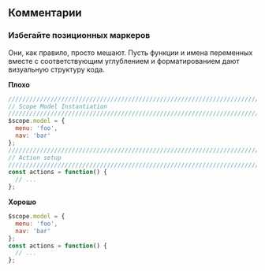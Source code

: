 ## Комментарии

### Избегайте позиционных маркеров

Они, как правило, просто мешают. Пусть функции и имена переменных вместе с соответствующим углублением и форматированием дают визуальную структуру кода.

**Плохо**

```javascript
////////////////////////////////////////////////////////////////////////////////
// Scope Model Instantiation
////////////////////////////////////////////////////////////////////////////////
$scope.model = {
  menu: 'foo',
  nav: 'bar'
};
////////////////////////////////////////////////////////////////////////////////
// Action setup
////////////////////////////////////////////////////////////////////////////////
const actions = function() {
  // ...
};
```

**Хорошо**

```javascript
$scope.model = {
  menu: 'foo',
  nav: 'bar'
};
const actions = function() {
  // ...
};
```